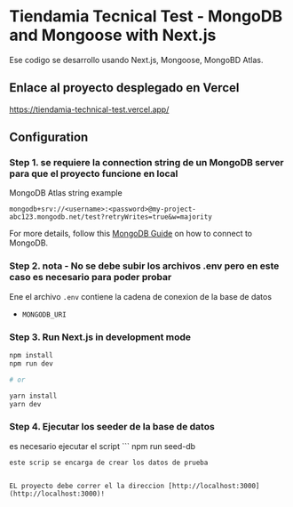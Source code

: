 # Tiendamia Tecnical Test - MongoDB and Mongoose with Next.js

Ese codigo se desarrollo usando Next.js, Mongoose, MongoBD Atlas.

## Enlace al proyecto desplegado en Vercel

https://tiendamia-technical-test.vercel.app/

## Configuration

### Step 1. se requiere la connection string de un MongoDB server para que el proyecto funcione en local

 MongoDB Atlas string example

```
mongodb+srv://<username>:<password>@my-project-abc123.mongodb.net/test?retryWrites=true&w=majority
```

For more details, follow this [MongoDB Guide](https://docs.mongodb.com/guides/server/drivers/) on how to connect to MongoDB.

### Step 2. nota - No se debe subir los archivos .env pero en este caso es necesario para poder probar 

Ene el archivo `.env` contiene la cadena de conexion de la base de datos

- `MONGODB_URI` 

### Step 3. Run Next.js in development mode

```bash
npm install
npm run dev

# or

yarn install
yarn dev
```
### Step 4. Ejecutar los seeder de la base de datos

es necesario ejecutar el script ```
npm run seed-db
```
este scrip se encarga de crear los datos de prueba


EL proyecto debe correr el la direccion [http://localhost:3000](http://localhost:3000)!